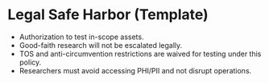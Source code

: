 # Legal Safe Harbor (Template)

- Authorization to test in-scope assets.
- Good-faith research will not be escalated legally.
- TOS and anti-circumvention restrictions are waived for testing under this policy.
- Researchers must avoid accessing PHI/PII and not disrupt operations.
